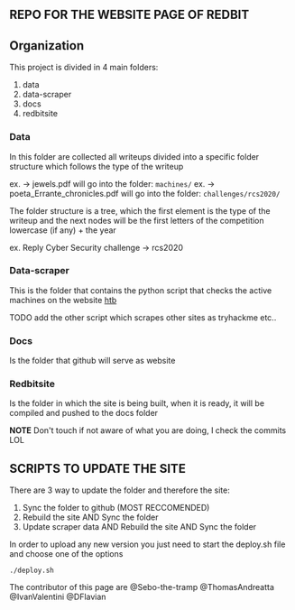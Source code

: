 ## REPO FOR THE WEBSITE PAGE OF REDBIT

## Organization

This project is divided in 4 main folders:

1. data
2. data-scraper
3. docs
4. redbitsite

### Data

In this folder are collected all writeups divided into a specific folder structure which follows the type of the writeup 

ex. -> jewels.pdf will go into the folder: ```machines/```
ex. -> poeta_Errante_chronicles.pdf will go into the folder: ```challenges/rcs2020/```

The folder structure is a tree, which the first element is the type of the writeup and the next nodes will be the first letters of the competition lowercase (if any) + the year 

ex. Reply Cyber Security challenge -> rcs2020


### Data-scraper

This is the folder that contains the python script that checks the active machines on the website [htb](https://www.hackthebox.eu/)

TODO add the other script which scrapes other sites as tryhackme etc..

### Docs

Is the folder that github will serve as website

### Redbitsite

Is the folder in which the site is being built, when it is ready, it will be compiled and pushed to the docs folder

__NOTE__ Don't touch if not aware of what you are doing, I check the commits LOL


## SCRIPTS TO UPDATE THE SITE

There are 3 way to update the folder and therefore the site:

1. Sync the folder to github (MOST RECCOMENDED)
2. Rebuild the site AND Sync the folder
3. Update scraper data AND Rebuild the site AND Sync the folder

In order to upload any new version you just need to start the deploy.sh file and choose one of the options

```./deploy.sh```

The contributor of this page are @Sebo-the-tramp @ThomasAndreatta @IvanValentini @DFlavian